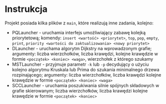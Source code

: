 # Instrukcja

Projekt posiada kilka plików z `main`, które realizują inne zadania, kolejno:
- PQLauncher - uruchamia interfejs umożliwiający zabawę kolejką priorytetową; komendy: `insert <wartość> <priorytet>`, `top`, `pop`, `empty`, `print`, `priority <wartości do zaktualizowania> <nowy priorytet>`
- DLauncher - uruchama algorytm Dijkstry na wprowadzonym grafie; argumenty: liczba wierzchołków, liczba krawędzi, kolejne krawędzie w formie `<początek> <koniec> <waga>`, wierzchołek z którego szukamy
- MSTLauncher - przyjmuje parametr `-k` lub `-p` decydujący o użyciu kolejno algorytmu Kruskala lub Prima do szukania minimalnego drzewa rozpinającego; argumenty: liczba wierzchołków, liczba krawędzi kolejne krawędzie w formie `<początek> <koniec> <waga>`
- SCCLauncher - uruchamia poszukiwania silnie spójnych składowych w grafie skierowanym; liczba wierzchołków, liczba krawędzi kolejne krawędzie w formie `<początek> <koniec>`